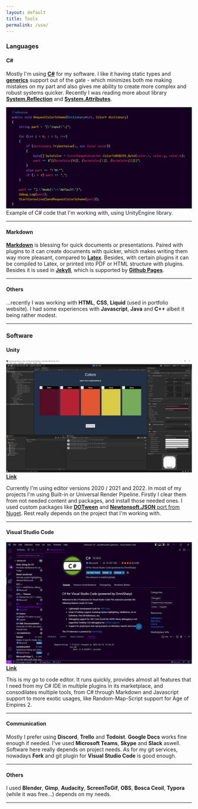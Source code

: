 ```yaml
---
layout: default
title: Tools
permalink: /use/
---
```


### Languages
#### C#
Mostly I'm using [**C#**](https://docs.microsoft.com/en-us/dotnet/csharp/tour-of-csharp/) for my software. I like it having static types and [**generics**](https://docs.microsoft.com/en-us/dotnet/csharp/programming-guide/generics/generic-methods) support out of the gate - which minimizes both me making mistakes on my part and also gives me ability to create more complex and robust systems quicker. Recently I was reading more about library [**System.Reflection**](https://docs.microsoft.com/en-us/dotnet/framework/reflection-and-codedom/reflection) and [**System.Attributes**](https://docs.microsoft.com/en-us/dotnet/api/system.attribute?view=net-6.0).

![](/assets/images/posts/i-use/i-use-cs.PNG)
Example of C# code that I'm working with, using UnityEngine library.

*****

#### Markdown
[**Markdown**](https://www.markdownguide.org/) is blessing for quick documents or presentations. Paired with plugins to it can create documents with quicker, which makes writing them way more pleasant, compared to [**Latex**](https://www.latex-project.org/). Besides, with certain plugins it can be compiled to Latex, or printed into PDF or HTML structure with plugins. Besides it is used in [**Jekyll**](https://jekyllrb.com/), which is supported by [**Github Pages**](https://pages.github.com/).

*****

#### Others
...recently I was working with **HTML**, **CSS**, **Liquid** (used in portfolio website). I had some experiences with **Javascript**, **Java** and **C++** albeit it being rather modest.

*****

### Software
#### Unity
![](/assets/images/posts/i-use/tools-unity.PNG)
[**Link**](https://unity3d.com/get-unity/download)

Currently I'm using editor versions 2020 / 2021 and 2022. In most of my projects I'm using Built-in or Universal Render Pipeline. Firstly I clear them from not needed content and packages, and install those needed ones. I used custom packages like [**DOTween**](https://assetstore.unity.com/packages/tools/animation/dotween-hotween-v2-27676) and [**Newtonsoft.JSON** port from Nuget](https://assetstore.unity.com/packages/tools/input-management/json-net-for-unity-11347). Rest really depends on the project that I'm working with.

*****

#### Visual Studio Code
![](/assets/images/posts/i-use/tools-vsc.PNG)
[**Link**](https://code.visualstudio.com/)

This is my go to code editor. It runs quickly, provides almost all features that I need from my C# IDE in multiple plugins in its marketplace, and consodilates multiple tools, from C# through Markdown and Javascript support to more exotic usages, like Random-Map-Script support for Age of Empires 2.

*****

#### Communication

Mostly I prefer using **Discord**, **Trello** and **Todoist**. **Google Docs** works fine enough if needed. I've used **Microsoft Teams**, **Skype** and **Slack** aswell. Software here really depends on project needs. As for my git services, nowadays **Fork** and git plugin for **Visual Studio Code** is good enough. 

*****
#### Others
I used **Blender**, **Gimp**, **Audacity**, **ScreenToGif**, **OBS**, **Bosca Ceoil**, **Typora** (while it was free...) depends on my needs.

*****